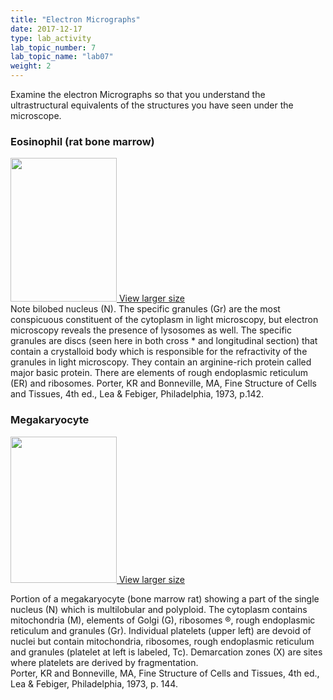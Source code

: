 ```yaml
---
title: "Electron Micrographs"
date: 2017-12-17
type: lab_activity
lab_topic_number: 7
lab_topic_name: "lab07"
weight: 2
---
```

<div class="entrybody">
						<p>Examine the electron Micrographs so that you understand the ultrastructural equivalents of the structures you have seen under the microscope.</p>

<h3>Eosinophil (rat bone marrow)</h3>

<div class="slidepopup"><div class="thumbnail"> <a href="/assets_c/2009/07/33-1270/" target="_blank" > <img src="http://ccnmtl.columbia.edu/projects/histologylab/assets/images/33-thumb-170x231-1270.jpg" width="170" height="230" alt="" class="mt-image-left"> </a> <a href="/assets_c/2009/07/33-1270/" target="_blank" >View larger size</a></div><div class="slidetxt">Note bilobed nucleus (N). The specific granules (Gr) are the most conspicuous constituent of the cytoplasm in light microscopy, but electron microscopy reveals the presence of lysosomes as well. The specific granules are discs (seen here in both cross * and longitudinal section) that contain a crystalloid body which is responsible for the refractivity of the granules in light microscopy. They contain an arginine-rich protein called major basic protein. There are elements of rough endoplasmic reticulum (ER) and ribosomes. 
Porter, KR and Bonneville, <span class="caps">MA,</span> Fine Structure of Cells and Tissues, 4th ed., Lea &amp; Febiger, Philadelphia, 1973, p.142.</div></div>

<h3>Megakaryocyte</h3>

<div class="slidepopup"><div class="thumbnail"> <a href="/assets_c/2009/07/34-1273/" target="_blank" > <img src="http://ccnmtl.columbia.edu/projects/histologylab/assets/images/34-thumb-170x235-1273.jpg" width="170" height="234" alt="" class="mt-image-left"> </a> <a href="/assets_c/2009/07/34-1273/" target="_blank" >View larger size</a></div><div class="slidetxt">

Portion of a megakaryocyte (bone marrow rat) showing a part of the single nucleus (N) which is multilobular and polyploid. The cytoplasm contains mitochondria (M), elements of Golgi (G), ribosomes ®, rough endoplasmic reticulum and granules (Gr). Individual platelets (upper left) are devoid of nuclei but contain mitochondria, ribosomes, rough endoplasmic reticulum and granules (platelet at left is labeled, Tc). Demarcation zones (X) are sites where platelets are derived by fragmentation. <br>
Porter, KR and Bonneville, <span class="caps">MA,</span> Fine Structure of Cells and Tissues, 4th ed., Lea &amp; Febiger, Philadelphia, 1973, p. 144.</div></div>
						
						
</div>
